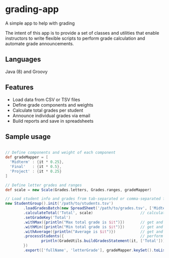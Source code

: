 # grading-app
A simple app to help with grading

The intent of this app is to provide a set of classes and utilities that enable instructors to write flexible scripts to perform grade calculation and automate grade announcements.

## Languages
Java (8) and Groovy

## Features
* Load data from CSV or TSV files
* Define grade components and weights
* Calculate total grades per student
* Announce individual grades via email
* Build reports and save in spreadsheets

## Sample usage
```groovy

// Define components and weight of each component
def gradeMapper = [
  'Midterm' : {it * 0.25},
  'Final'   : {it * 0.5},
  'Project' : {it * 0.25}
]

// Define letter grades and ranges
def scale = new Scale(Grades.letters, Grades.ranges, gradeMapper)

// Load student info and grades from tab-separated or comma-separated files and perform calculations
new StudentGroup().init('/path/to/students.tsv')
        .loadGradesBatch(new SpreadSheet('/path/to/grades.tsv', ['Midterm', 'Final', 'Project']))
        .calculateTotal('Total', scale)                     // calculates total scores using the formula
        .setGradeKey('Total')
        .withMax({println("Max total grade is $it")})       // get and print maximum
        .withMin({println("Min total grade is $it")})       // get and print minimum
        .withAverage({println("Average is $it")})           // get and print average
        .processStudents({                                  // perform any task on each student (print, email grade etc.)
                println(GradeUtils.buildGradesStatement(it, ['Total']))
        })
        .export(['fullName', 'letterGrade'], gradeMapper.keySet().toList() + ['Total'], getPath('/path/to/report.tsv'))
```
